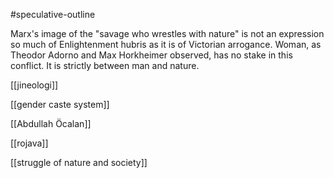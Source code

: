 #speculative-outline

Marx's image of the "savage who wrestles with nature" is not an expression so much of Enlightenment hubris as it is of Victorian arrogance. Woman, as Theodor Adorno and Max Horkheimer observed, has no stake in this conflict. It is strictly between man and nature.

[[jineologi]]

[[gender caste system]]

[[Abdullah Öcalan]]

[[rojava]]

[[struggle of nature and society]]




